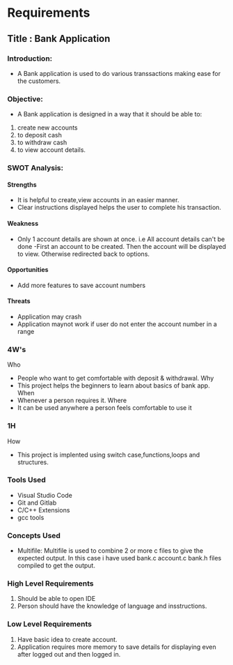 # Requirements
## Title : Bank Application
### Introduction:
- A Bank application is used to do various transsactions making ease for the customers. 

### Objective:
  - A Bank application is designed in a way that it should be able to:
 1. create new accounts
 2. to deposit cash
 3. to withdraw cash
 4. to view account details.

### SWOT Analysis:
#### Strengths
  - It is helpful to create,view accounts in an easier manner.
  - Clear instructions displayed helps the user to complete his transaction.

#### Weakness
  - Only 1 account details are shown at once. i.e All account details can't be done
  -First an account to be created. Then the account will be displayed to view. Otherwise redirected  back to options.

#### Opportunities
  - Add more features to save account numbers

#### Threats
  - Application may crash 
  - Application maynot work if user do not enter the account number in a range

### 4W's
Who
  - People who want to get comfortable with deposit & withdrawal.
Why
  - This project helps the beginners to learn about basics of bank app.
When
  - Whenever a person requires it.
Where
  - It can be used anywhere a person feels comfortable to use it

### 1H
How
  - This project is implented using switch case,functions,loops and structures.


### Tools Used
  - Visual Studio Code
  - Git and Gitlab
  - C/C++ Extensions
  - gcc tools

### Concepts Used
  - Multifile: Multifile is used to combine 2 or more c files to give the expected output. In this case i have used bank.c account.c bank.h files compiled to get the output.

### High Level Requirements
  1. Should be able to open IDE
  2. Person should have the knowledge of language and insstructions.

### Low Level Requirements
  1. Have basic idea to create account.
  2. Application requires more memory to save details for displaying even after logged out and then logged in. 
